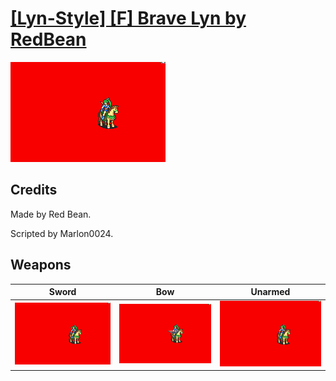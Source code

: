 # [\[Lyn-Style\] \[F\] Brave Lyn by RedBean](./)

<img src="./1.%20Sword/Sword_000.png" alt="[Lyn-Style] [F] Brave Lyn by RedBean standing" />

## Credits

Made by Red Bean. 

Scripted by Marlon0024.

## Weapons


|Sword |Bow |Unarmed |
|  :---: | :---: | :---: |
| <img alt="Sword animation" src="./1.%20Sword/Sword.gif" /> | <img alt="Bow animation" src="./5.%20Bow/Bow.gif" /> | <img alt="Unarmed animation" src="./8.%20Unarmed/Unarmed.gif" /> |
